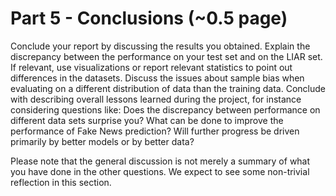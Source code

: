 # Part 5 - Conclusions (~0.5 page)
Conclude your report by discussing the results you obtained. Explain the discrepancy between the performance on your test set and on the LIAR set. If relevant, use visualizations or report relevant statistics to point out differences in the datasets. Discuss the issues about sample bias when evaluating on a different distribution of data than the training data. Conclude with describing overall lessons learned during the project, for instance considering questions like: Does the discrepancy between performance on different data sets surprise you? What can be done to improve the performance of Fake News prediction? Will further progress be driven primarily by better models or by better data?

Please note that the general discussion is not merely a summary of what you have done in the other questions. We expect to see some non-trivial reflection in this section.
